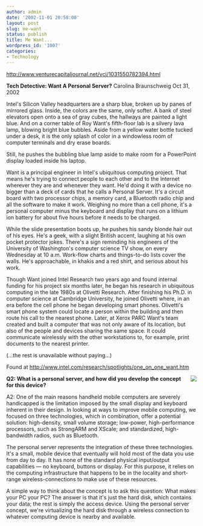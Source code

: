 ```yaml
---
author: admin
date: '2002-11-01 20:58:00'
layout: post
slug: me-want
status: publish
title: Me Want...
wordpress_id: '1007'
categories:
- Technology
---
```

<a href="http://www.venturecapitaljournal.net/vcj/1031550782394.html">http://www.venturecapitaljournal.net/vcj/1031550782394.html</a>

<strong>Tech Detective: Want A Personal Server?</strong>
Carolina Braunschweig
Oct 31, 2002

Intel's Silicon Valley headquarters are a sharp blue, broken up by panes of mirrored glass. Inside, the colors are the same, only softer. A bank of steel elevators open onto a sea of gray cubes, the hallways are painted a light blue. And on a corner table of Roy Want's fifth-floor lab is a silvery lava lamp, blowing bright blue bubbles. Aside from a yellow water bottle tucked under a desk, it is the only splash of color in a windowless room of computer terminals and dry erase boards.

Still, he pushes the bubbling blue lamp aside to make room for a PowerPoint display loaded inside his laptop.

Want is a principal engineer in Intel's ubiquitous computing project. That means he's trying to connect people to each other and to the Internet wherever they are and whenever they want. He'd doing it with a device no bigger than a deck of cards that he calls a Personal Server. It's a circuit board with two processor chips, a memory card, a Bluetooth radio chip and all the software to make it work. Weighing no more than a cell phone, it's a personal computer minus the keyboard and display that runs on a lithium ion battery for about five hours before it needs to be charged.

While the slide presentation boots up, he pushes his sandy blonde hair out of his eyes. He's a geek, with a slight British accent, laughing at his own pocket protector jokes. There's a sign reminding his engineers of the University of Washington's computer science TV show, on every Wednesday at 10 a.m. Work-flow charts and things-to-do lists cover the walls. He's approachable, in khakis and a red shirt, and serious about his work.

Though Want joined Intel Research two years ago and found internal funding for his project six months later, he began his research in ubiquitous computing in the late 1980s at Olivetti Research. After finishing his Ph.D. in computer science at Cambridge University, he joined Olivetti where, in an era before the cell phone he began developing smart phones. Olivetti's smart phone system could locate a person within the building and then route his call to the nearest phone. Later, at Xerox PARC Want's team created and built a computer that was not only aware of its location, but also of the people and devices sharing the same space. It could communicate wirelessly with the other workstations to, for example, print documents to the nearest printer.

(...the rest is unavailable without paying...)

Found at <a href="http://www.intel.com/research/spotlights/one_on_one_want.htm">http://www.intel.com/research/spotlights/one_on_one_want.htm</a>

<img align="right" src="http://www.intel.com/research/spotlights/photos/hand_float.jpg" /><strong>Q2: What is a personal server, and how did you develop the concept for this device?</strong>

A2: One of the main reasons handheld mobile computers are severely handicapped is the limitation imposed by the small display and keyboard inherent in their design. In looking at ways to improve mobile computing, we focused on three technologies, which in combination, offer a potential solution: high-density, small volume storage; low-power, high-performance processors, such as StrongARM and XScale; and standardized, high-bandwidth radios, such as Bluetooth.

The personal server represents the integration of these three technologies. It's a small, mobile device that eventually will hold most of the data you use from day to day. It has none of the standard physical input/output capabilities — no keyboard, buttons or display. For this purpose, it relies on the computing infrastructure that happens to be in the locality and short-range wireless-connections to make use of these resources.

A simple way to think about the concept is to ask this question: What makes your PC your PC? The answer is that it's just the hard disk, which contains your data; the rest is simply the access device. Using the personal server concept, we're virtualizing the hard disk through a wireless connection to whatever computing device is nearby and available.
